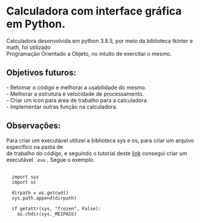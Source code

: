 <h1> Calculadora com interface gráfica em Python. </h1>

<p>Calculadora desenvolvida em python 3.8.5, por meio da biblioteca tkinter e math, foi utilizado<br>
  Programação Orientado a Objeto, no intuito de exercitar o mesmo. </p>
  
<h2> Objetivos futuros: </h2>

<p> - Retomar o código e melhorar a usabilidade do mesmo. <br>
    - Melhorar a estrutura e velocidade de processamento.<br>
    - Criar um icon para área de trabalho para a calculadora. <br>
    - Implementar outras função na calculadora.<br>
</p>


<h2> Observações: </h2>

<p>
  Para criar um executável utilizei a biblioteca sys e os, para criar um arquivo específico na pasta de <br>
  de trabalho do código, e seguindo o tutorial deste <a href=https://youtu.be/eNEvnMOnSFg>link</a> consegui criar um
  executável <code>.exe</code> . Segue o exemplo.
</p>

<pre>
  <code>
  import sys
  import os

  dirpath = os.getcwd()
  sys.path.append(dirpath)

  if getattr(sys, "frozen", False):
    os.chdir(sys._MEIPASS) 
  </code>
</pre>
